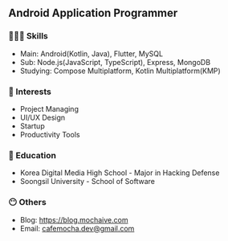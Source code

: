 ## Android Application Programmer

### 🧑🏻‍💻 Skills
- Main: Android(Kotlin, Java), Flutter, MySQL
- Sub: Node.js(JavaScript, TypeScript), Express, MongoDB
- Studying: Compose Multiplatform, Kotlin Multiplatform(KMP)

### 🤩 Interests
- Project Managing
- UI/UX Design
- Startup
- Productivity Tools

### 🏫 Education
- Korea Digital Media High School - Major in Hacking Defense
- Soongsil University - School of Software

### 😶 Others
- Blog: https://blog.mochaive.com
- Email: cafemocha.dev@gmail.com
